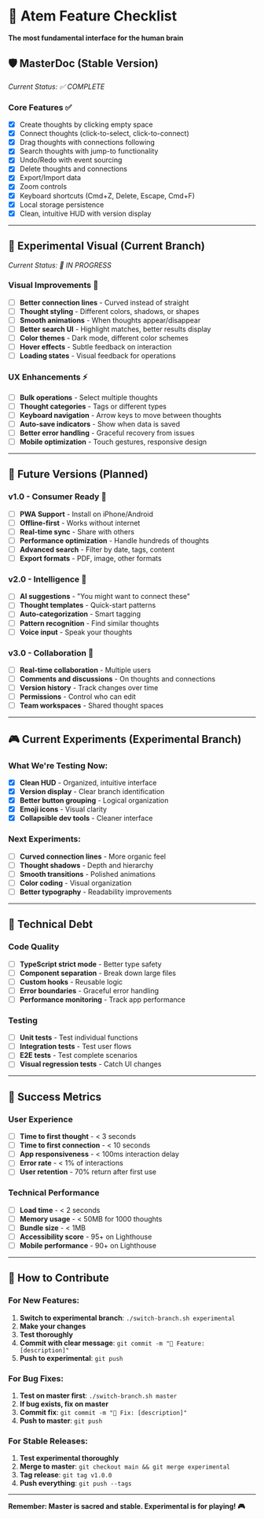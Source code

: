 # 🎯 Atem Feature Checklist

**The most fundamental interface for the human brain**

## 🛡️ **MasterDoc (Stable Version)**
*Current Status: ✅ COMPLETE*

### Core Features ✅
- [x] Create thoughts by clicking empty space
- [x] Connect thoughts (click-to-select, click-to-connect)
- [x] Drag thoughts with connections following
- [x] Search thoughts with jump-to functionality
- [x] Undo/Redo with event sourcing
- [x] Delete thoughts and connections
- [x] Export/Import data
- [x] Zoom controls
- [x] Keyboard shortcuts (Cmd+Z, Delete, Escape, Cmd+F)
- [x] Local storage persistence
- [x] Clean, intuitive HUD with version display

---

## 🧪 **Experimental Visual (Current Branch)**
*Current Status: 🚧 IN PROGRESS*

### Visual Improvements 🎨
- [ ] **Better connection lines** - Curved instead of straight
- [ ] **Thought styling** - Different colors, shadows, or shapes
- [ ] **Smooth animations** - When thoughts appear/disappear
- [ ] **Better search UI** - Highlight matches, better results display
- [ ] **Color themes** - Dark mode, different color schemes
- [ ] **Hover effects** - Subtle feedback on interaction
- [ ] **Loading states** - Visual feedback for operations

### UX Enhancements ⚡
- [ ] **Bulk operations** - Select multiple thoughts
- [ ] **Thought categories** - Tags or different types
- [ ] **Keyboard navigation** - Arrow keys to move between thoughts
- [ ] **Auto-save indicators** - Show when data is saved
- [ ] **Better error handling** - Graceful recovery from issues
- [ ] **Mobile optimization** - Touch gestures, responsive design

---

## 🚀 **Future Versions (Planned)**

### v1.0 - Consumer Ready 📱
- [ ] **PWA Support** - Install on iPhone/Android
- [ ] **Offline-first** - Works without internet
- [ ] **Real-time sync** - Share with others
- [ ] **Performance optimization** - Handle hundreds of thoughts
- [ ] **Advanced search** - Filter by date, tags, content
- [ ] **Export formats** - PDF, image, other formats

### v2.0 - Intelligence 🧠
- [ ] **AI suggestions** - "You might want to connect these"
- [ ] **Thought templates** - Quick-start patterns
- [ ] **Auto-categorization** - Smart tagging
- [ ] **Pattern recognition** - Find similar thoughts
- [ ] **Voice input** - Speak your thoughts

### v3.0 - Collaboration 👥
- [ ] **Real-time collaboration** - Multiple users
- [ ] **Comments and discussions** - On thoughts and connections
- [ ] **Version history** - Track changes over time
- [ ] **Permissions** - Control who can edit
- [ ] **Team workspaces** - Shared thought spaces

---

## 🎮 **Current Experiments (Experimental Branch)**

### What We're Testing Now:
- [x] **Clean HUD** - Organized, intuitive interface
- [x] **Version display** - Clear branch identification
- [x] **Better button grouping** - Logical organization
- [x] **Emoji icons** - Visual clarity
- [x] **Collapsible dev tools** - Cleaner interface

### Next Experiments:
- [ ] **Curved connection lines** - More organic feel
- [ ] **Thought shadows** - Depth and hierarchy
- [ ] **Smooth transitions** - Polished animations
- [ ] **Color coding** - Visual organization
- [ ] **Better typography** - Readability improvements

---

## 🔧 **Technical Debt**

### Code Quality
- [ ] **TypeScript strict mode** - Better type safety
- [ ] **Component separation** - Break down large files
- [ ] **Custom hooks** - Reusable logic
- [ ] **Error boundaries** - Graceful error handling
- [ ] **Performance monitoring** - Track app performance

### Testing
- [ ] **Unit tests** - Test individual functions
- [ ] **Integration tests** - Test user flows
- [ ] **E2E tests** - Test complete scenarios
- [ ] **Visual regression tests** - Catch UI changes

---

## 🎯 **Success Metrics**

### User Experience
- [ ] **Time to first thought** - < 3 seconds
- [ ] **Time to first connection** - < 10 seconds
- [ ] **App responsiveness** - < 100ms interaction delay
- [ ] **Error rate** - < 1% of interactions
- [ ] **User retention** - 70% return after first use

### Technical Performance
- [ ] **Load time** - < 2 seconds
- [ ] **Memory usage** - < 50MB for 1000 thoughts
- [ ] **Bundle size** - < 1MB
- [ ] **Accessibility score** - 95+ on Lighthouse
- [ ] **Mobile performance** - 90+ on Lighthouse

---

## 🚀 **How to Contribute**

### For New Features:
1. **Switch to experimental branch**: `./switch-branch.sh experimental`
2. **Make your changes**
3. **Test thoroughly**
4. **Commit with clear message**: `git commit -m "🎨 Feature: [description]"`
5. **Push to experimental**: `git push`

### For Bug Fixes:
1. **Test on master first**: `./switch-branch.sh master`
2. **If bug exists, fix on master**
3. **Commit fix**: `git commit -m "🐛 Fix: [description]"`
4. **Push to master**: `git push`

### For Stable Releases:
1. **Test experimental thoroughly**
2. **Merge to master**: `git checkout main && git merge experimental`
3. **Tag release**: `git tag v1.0.0`
4. **Push everything**: `git push --tags`

---

**Remember: Master is sacred and stable. Experimental is for playing! 🎮**
